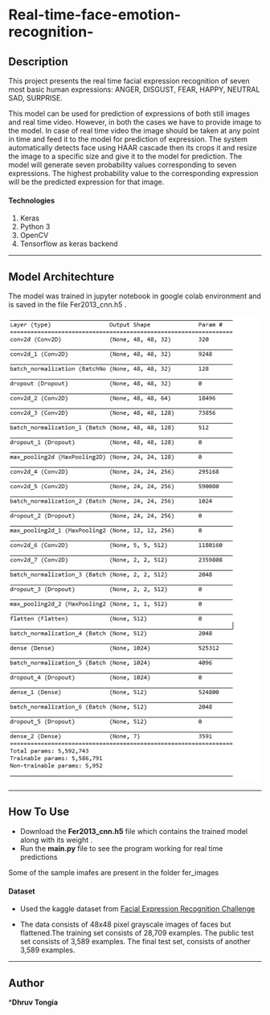 # Real-time-face-emotion-recognition-

## Description

This project presents the real time facial expression recognition of seven most basic human expressions: ANGER, DISGUST, FEAR, HAPPY, NEUTRAL SAD, SURPRISE.

This model can be used for prediction of expressions of both still images and real time video. However, in both the cases we have to provide image to the model. In case of real time video the image should be taken at any point in time and feed it to the model for prediction of expression. The system automatically detects face using HAAR cascade then its crops it and resize the image to a specific size and give it to the model for prediction. The model will generate seven probability values corresponding to seven expressions. The highest probability value to the corresponding expression will be the predicted expression for that image.

#### Technologies

1. Keras 
2. Python 3
3. OpenCV
4. Tensorflow as keras backend

---
## Model Architechture

The model was trained in jupyter notebook in google colab environment and is saved in the file  Fer2013_cnn.h5 .

![](model.png)


---
## How To Use

* Download the <strong>Fer2013_cnn.h5</strong> file which contains the trained model along with its weight . 
* Run the <strong>main.py</strong> file to see the program working for real time predictions

<bold>Some of the sample imafes are present in the folder fer_images</bold>

#### Dataset

* Used the kaggle dataset from [Facial Expression Recognition Challenge](https://www.kaggle.com/deadskull7/fer2013)

* The data consists of 48x48 pixel grayscale images of faces but flattened.The training set consists of 28,709 examples. The public test set consists of 3,589 examples. The final test set, consists of another 3,589 examples. 

---

## Author 

*<strong>Dhruv Tongia</strong> 



